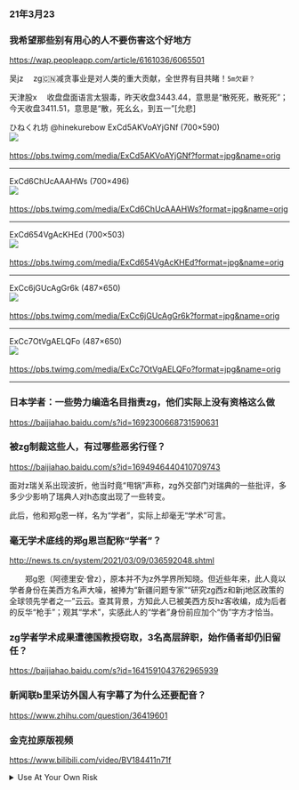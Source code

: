 ### 21年3月23

### 我希望那些别有用心的人不要伤害这个好地方
https://wap.peopleapp.com/article/6161036/6065501

吴jz
　zg🇨🇳减贪事业是对人类的重大贡献，全世界有目共睹！`5m欠薪？`

天津股x
　收盘盘面语言太狠毒，昨天收盘3443.44，意思是“散死死，散死死”；今天收盘3411.51，意思是“散，死幺幺，到五一”[允悲] ​​​​

ひねくれ坊
@hinekurebow
ExCd5AKVoAYjGNf (700×590)<br>
<img src="https://slack-imgs.com/?url=https://pbs.twimg.com/media/ExCd5AKVoAYjGNf?format=jpg&name=orig"><br>
<a href="https://pbs.twimg.com/media/ExCd5AKVoAYjGNf?format=jpg&name=orig">
<br>https://pbs.twimg.com/media/ExCd5AKVoAYjGNf?format=jpg&name=orig</a><hr/>

ExCd6ChUcAAAHWs (700×496)<br>
<img src="https://slack-imgs.com/?url=https://pbs.twimg.com/media/ExCd6ChUcAAAHWs?format=jpg&name=orig"><br>
<a href="https://pbs.twimg.com/media/ExCd6ChUcAAAHWs?format=jpg&name=orig">
<br>https://pbs.twimg.com/media/ExCd6ChUcAAAHWs?format=jpg&name=orig</a><hr/>

ExCd654VgAcKHEd (700×503)<br>
<img src="https://slack-imgs.com/?url=https://pbs.twimg.com/media/ExCd654VgAcKHEd?format=jpg&name=orig"><br>
<a href="https://pbs.twimg.com/media/ExCd654VgAcKHEd?format=jpg&name=orig">
<br>https://pbs.twimg.com/media/ExCd654VgAcKHEd?format=jpg&name=orig</a><hr/>

ExCc6jGUcAgGr6k (487×650)<br>
<img src="https://slack-imgs.com/?url=https://pbs.twimg.com/media/ExCc6jGUcAgGr6k?format=jpg&name=orig"><br>
<a href="https://pbs.twimg.com/media/ExCc6jGUcAgGr6k?format=jpg&name=orig">
<br>https://pbs.twimg.com/media/ExCc6jGUcAgGr6k?format=jpg&name=orig</a><hr/>

ExCc7OtVgAELQFo (487×650)<br>
<img src="https://slack-imgs.com/?url=https://pbs.twimg.com/media/ExCc7OtVgAELQFo?format=jpg&name=orig"><br>
<a href="https://pbs.twimg.com/media/ExCc7OtVgAELQFo?format=jpg&name=orig">
<br>https://pbs.twimg.com/media/ExCc7OtVgAELQFo?format=jpg&name=orig</a><hr/>

### 日本学者：一些势力编造名目指责zg，他们实际上没有资格这么做
https://baijiahao.baidu.com/s?id=1692300668731590631

### 被zg制裁这些人，有过哪些恶劣行径？
https://baijiahao.baidu.com/s?id=1694946440410709743

面对z瑞关系出现波折，他当时竟“甩锅”声称，zg外交部门对瑞典的一些批评，多多少少影响了瑞典人对h态度出现了一些转变。

此后，他和郑g恩一样，名为“学者”，实际上却毫无“学术”可言。

### 毫无学术底线的郑g恩岂配称“学者”？
http://news.ts.cn/system/2021/03/09/036592048.shtml

　　郑g恩（阿德里安·曾z），原本并不为z外学界所知晓。但近些年来，此人竟以学者身份在美西方名声大噪，被捧为“新疆问题专家”“研究zg西z和新j地区政策的全球领先学者之一”云云。查其背景，方知此人已被美西方反hz客收编，成为后者的反华“枪手”；观其“学术”，实感此人的“学者”身份前应加个“伪”字方才恰当。

### zg学者学术成果遭德国教授窃取，3名高层辞职，始作俑者却仍旧留任？
https://baijiahao.baidu.com/s?id=1641591043762965939

### 新闻联b里采访外国人有字幕了为什么还要配音？
https://www.zhihu.com/question/36419601

### 金克拉原版视频
https://www.bilibili.com/video/BV184411n71f

<details class="details-overlay">
  <summary class="btn">Use At Your Own Risk</summary>
  <div class="border p-3 mt-2">

<h3>蘇曉k：當世界和這個「邊緣人集團」打交道</h3>
https://2newcenturynet.blogspot.com/2021/03/blog-post_64.html

XQ210315120637185669.jpg (1000×666)<br>
<img src="https://slack-imgs.com/?url=https://www.upmedia.mg/upload/content/20210315/XQ210315120637185669.jpg"><br>
<a href="https://www.upmedia.mg/upload/content/20210315/XQ210315120637185669.jpg">
<br>https://www.upmedia.mg/upload/content/20210315/XQ210315120637185669.jpg</a><hr/>

<h3>二大爷：阿拉斯加没有春天</h3>
https://2newcenturynet.blogspot.com/2021/03/blog-post_39.html

杨jc的大段独白，其实是说给g内的人听的

布林肯对z方的批评依然没有正面回复，依然是一套外交辞令："我们会犯错，我们会逆转，我们会后退。但纵观历史，我们所做的就是公开、公开、透明地面对这些挑战，而不是试图忽视它们，不是试图假装它们不存在，不是试图掩盖它们。有时这是痛苦的，有时是丑陋的，但每一次，我们都走出来了，作为一个g家，我们变得更强大、更好、更团结。

如果耍泼能够获得胜利，那么世界的统治者永远是一堆泼妇。
　在斗争思维主导下的zg外交沉疴日久，病入膏肓，
　已经无法行使正常的外交职能，
　　也许g内的普通mz会为这种z狼式的言l欢呼雀跃，

<h3>杨jc与王y内d细节 罕见在z美会谈曝光</h3>
https://news.creaders.net/china/2021/03/22/2334639.html

有网友表示，z方z狼式的开场白纯属演戏给自己人看。

<h3>杨jc怼美狠句印成ag商品 售贩发大财</h3>
https://www.rfi.fr/cn/%E4%B8%AD%E5%9B%BD/20210322-%E6%9D%A8%E6%B4%81%E7%AF%AA%E6%80%BC%E7%BE%8E%E7%8B%A0%E5%8F%A5%E5%8D%B0%E6%88%90%E7%88%B1%E5%9B%BD%E5%95%86%E5%93%81-%E5%94%AE%E8%B4%A9%E5%8F%91%E5%A4%A7%E8%B4%A2

<h3>zg经济是如何被逼上j路的？</h3>
https://www.boxun.com/news/gb/pubvp/2021/03/202103230317.shtml

zg经济已经进退失据，只剩下主动刺破泡沫和就地等s两条路可走，而明显zg选择了前者。

可以说zg和zg都已经坐在了即将喷发的活火山口上，而所有面对自己生s存亡w机的d裁zq都会选择一种方法来自救：把整个gj和无数人的性命推上对外开z这个胜率渺茫的赌桌，寄希望于此试图最后放手一搏，而很显然的，他们中没有任何人成功。

第二件大事就是在zg召开“两h期间，zg股票市场却在一路暴跌，
　　可见zg实际经济情况到底有多么触目惊心，所谓zg在武h肺炎中取得的“伟大胜利”到底有多苍白无力；
　　与美g进行贸易战，让本已x荣的经济雪上加霜；除此之外，财z空虚，注定失b的第二次g私合营计划和摧h香g国际金融中心地位让zg经济走上了j路。

大肆宣cmz主义，试图抓住他们自认为的最后一根救命稻草，而所有利用mz主义者必定会被mz主义所胁迫。

出借贷款后让当地zf雇佣zg企业来进行经济建设，实际上是把自己的资金左手换右手，凭空创造出债q，让当地本就低迷的经济雪上加霜，遭到g际s会质疑有转嫁过剩产能和试图进行债q霸q的嫌疑；
在2018年z美贸易战爆发后，不少gj利用zg自顾不暇的时机直接选择赖账，甚至通过本g司法和行zz度不健全的特点，用上各种手段从zg手中收回之前出借的被开发土地，纵容gnmz和zg企业发生冲突。

这场贸易战加速了本就已经在进行中的产业转移，导致外资大量从zg流出，这对靠承接劳动密集型工业发家，并且至今依旧是其一大经济支柱，工业结构极度不平衡的zg绝不是什么好事。可以说从根本上对zg的经济造成了ph。更严重的是这基本上彻底ph了zg经济继续发展，产业结构调整的可能性，

</div>
</details>
